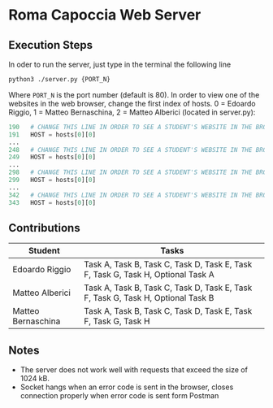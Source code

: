 # Roma Capoccia Web Server

## Execution Steps

In oder to run the server, just type in the terminal the following line

```bash
python3 ./server.py {PORT_N}
```

Where ```PORT_N``` is the port number (default is 80). In order to view one of the websites in the web browser, change the first index of hosts. 0 = Edoardo Riggio, 1 = Matteo Bernaschina, 2 = Matteo Alberici (located in server.py):

```python
190   # CHANGE THIS LINE IN ORDER TO SEE A STUDENT'S WEBSITE IN THE BROWSER
191   HOST = hosts[0][0]
...
248   # CHANGE THIS LINE IN ORDER TO SEE A STUDENT'S WEBSITE IN THE BROWSER
249   HOST = hosts[0][0]
...
298   # CHANGE THIS LINE IN ORDER TO SEE A STUDENT'S WEBSITE IN THE BROWSER
299   HOST = hosts[0][0]
...
342   # CHANGE THIS LINE IN ORDER TO SEE A STUDENT'S WEBSITE IN THE BROWSER
343   HOST = hosts[0][0]
```

## Contributions

| Student            | Tasks                                                                           |
|--------------------|---------------------------------------------------------------------------------|
| Edoardo Riggio     | Task A, Task B, Task C, Task D, Task E, Task F, Task G, Task H, Optional Task A |
| Matteo Alberici    | Task A, Task B, Task C, Task D, Task E, Task F, Task G, Task H, Optional Task B |
| Matteo Bernaschina | Task A, Task B, Task C, Task D, Task E, Task F, Task G, Task H                  |

## Notes

- The server does not work well with requests that exceed the size of 1024 kB.
- Socket hangs when an error code is sent in the browser, closes connection properly when error code is sent form Postman
